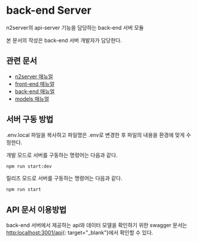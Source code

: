 # back-end Server
n2server의 api-server 기능을 담당하는 back-end 서버 모듈

본 문서의 작성은 back-end 서버 개발자가 담당한다.

## 관련 문서
* [n2server 매뉴얼](https://github.com/ByunMooYoung/n2server)
* [front-end 매뉴얼](https://github.com/ByunMooYoung/n2server/tree/main/front-end)
* [back-end 매뉴얼](https://github.com/ByunMooYoung/n2server/tree/main/back-end)
* [models 매뉴얼](https://github.com/ByunMooYoung/n2server/tree/main/models)

## 서버 구동 방법
.env.local 파일을 복사하고 파일명은 .env로 변경한 후 파일의 내용을 환경에 맞게 수정한다. 

개발 모드로 서버를 구동하는 명령어는 다음과 같다.
```bash
npm run start:dev
```

릴리즈 모드로 서버를 구동하는 명령어는 다음과 같다.
```bash
npm run start
```

## API 문서 이용방법
back-end 서버에서 제공하는 api와 데이터 모델을 확인하기 위한 swagger 문서는 [http:localhost:3001/api](http:localhost:3001/api){: target="_blank"}에서 확인할 수 있다.